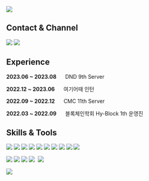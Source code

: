 

<img src="https://capsule-render.vercel.app/api?type=Waving&color=auto&height=300&section=header&text=Seo%20Jemin&fontSize=90" />

  
## Contact & Channel
  <a href="https://jemlog.github.io/"><img src="https://img.shields.io/badge/Blog-000000?style=flat-square&logo=Storyblok&logoColor=white"/></a>
  <a href="mailto:jemin03120111@gmail.com"><img src="https://img.shields.io/badge/Gmail-EA4335?style=flat-square&logo=Gmail&logoColor=white"/></a>

  
## Experience

**2023.06 ~ 2023.08**&nbsp;&nbsp;&nbsp;&nbsp;&nbsp; DND 9th Server

**2022.12 ~ 2023.06**&nbsp;&nbsp;&nbsp;&nbsp;&nbsp; 여기어때 인턴

**2022.09 ~ 2022.12**&nbsp;&nbsp;&nbsp;&nbsp;&nbsp; CMC 11th Server

**2022.03 ~ 2022.09**&nbsp;&nbsp;&nbsp;&nbsp;&nbsp; 블록체인학회 Hy-Block 1th 운영진

## Skills & Tools

  <img src="https://img.shields.io/badge/Java-A9BCF5?style=flat&logo=OpenJDK&logoColor=white"/></a>
  <img src="https://img.shields.io/badge/SpringBoot-A9BCF5?style=flat&logo=SpringBoot&logoColor=white"/></a>
  <img src="https://img.shields.io/badge/JPA-A9BCF5?style=flat&logo=hibernate&logoColor=white"/></a>
  <img src="https://img.shields.io/badge/MySQL-A9BCF5?style=flat&logo=MySQL&logoColor=white"/></a>
  <img src="https://img.shields.io/badge/Redis-A9BCF5?style=flat&logo=Redis&logoColor=white"/></a>
  <img src="https://img.shields.io/badge/AWS-A9BCF5?style=flat&logo=AmazonAWS&logoColor=white"/></a>
  <img src="https://img.shields.io/badge/Docker-A9BCF5?style=flat&logo=Docker&logoColor=white"/></a>
  <img src="https://img.shields.io/badge/Jenkins-A9BCF5?style=flat&logo=Jenkins&logoColor=white"/></a>
  <img src="https://img.shields.io/badge/Github Actions-A9BCF5?style=flat&logo=GithubActions&logoColor=white"/></a>
  <img src="https://img.shields.io/badge/Jmeter-A9BCF5?style=flat&logo=Apache JMeter&logoColor=white"/></a>


  <img src="https://img.shields.io/badge/Jira-F5ECCE?style=flat-square&logo=Jira&logoColor=white"/></a>
  <img src="https://img.shields.io/badge/Notion-F5ECCE?style=flat&logo=Notion&logoColor=white"/></a>
  <img src="https://img.shields.io/badge/Discord-F5ECCE?style=flat&logo=DiscordlogoColor=white"/></a>
  <img src="https://img.shields.io/badge/Figma-F5ECCE?style=flat-square&logo=figma&logoColor=black"/>&nbsp;
  <img src="https://img.shields.io/badge/Slack-F5ECCE?style=flat-square&logo=slack&logoColor=black"/>&nbsp;


  <img src="https://github-readme-stats.vercel.app/api?username=jemlog&show_icons=true">


